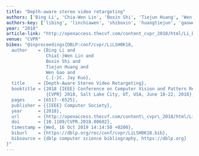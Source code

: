 ```yaml
---
title: "Depth-aware stereo video retargeting"
authors: ['Bing Li', 'Chia-Wen Lin', 'Boxin Shi', 'Tiejun Huang', 'Wen Gao 0001', 'C.-C. Jay Kuo']
authors-key: ['libing', 'linchiawen', 'shiboxin', 'huangtiejun', 'gaowen', 'jayc.c.']
year: "2018"
article-link: "http://openaccess.thecvf.com/content_cvpr_2018/html/Li_Depth-Aware_Stereo_Video_CVPR_2018_paper.html"
venue: "CVPR"
bibex: "@inproceedings{DBLP:conf/cvpr/LiLSH0K18,
  author    = {Bing Li and
               Chia{-}Wen Lin and
               Boxin Shi and
               Tiejun Huang and
               Wen Gao and
               C.{-}C. Jay Kuo},
  title     = {Depth-Aware Stereo Video Retargeting},
  booktitle = {2018 {IEEE} Conference on Computer Vision and Pattern Recognition,
               {CVPR} 2018, Salt Lake City, UT, USA, June 18-22, 2018},
  pages     = {6517--6525},
  publisher = {{IEEE} Computer Society},
  year      = {2018},
  url       = {http://openaccess.thecvf.com/content\_cvpr\_2018/html/Li\_Depth-Aware\_Stereo\_Video\_CVPR\_2018\_paper.html},
  doi       = {10.1109/CVPR.2018.00682},
  timestamp = {Wed, 16 Oct 2019 14:14:50 +0200},
  biburl    = {https://dblp.org/rec/conf/cvpr/LiLSH0K18.bib},
  bibsource = {dblp computer science bibliography, https://dblp.org}
}"
---
```

